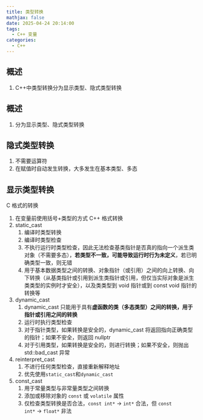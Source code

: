 ```yaml
---
title: 类型转换
mathjax: false
date: 2025-04-24 20:14:00
tags:
  - C++ 变量
categories:
  - C++
---
```


## 概述
1. C++中类型转换分为显示类型、隐式类型转换
<!-- less -->

## 概述
1. 分为显示类型、隐式类型转换

## 隐式类型转换
1. 不需要运算符
2. 在赋值时自动发生转换，大多发生在基本类型、多态
## 显示类型转换
C 格式的转换
1. 在变量前使用括号+类型的方式
C++ 格式转换
1. static_cast
    1. 编译时类型转换
    2. 编译时类型检查
    3. 不执行运行时类型检查，因此无法检查基类指针是否真的指向一个派生类对象（不需要多态），**若类型不一致，可能导致运行时行为未定义**，若已明确类型一致，则无错
    4. 用于基本数据类型之间的转换、对象指针（或引用）之间的向上转换、向下转换（从基类指针或引用到派生类指针或引用，但仅当实际对象是派生类类型的实例时才安全），以及类类型到 void 指针或到 const void 指针的转换等
2. dynamic_cast
    1. dynamic_cast 只能用于具有**虚函数的类（多态类型）之间的转换，用于指针或引用之间的转换**
    2. 运行时执行类型检查
    3. 对于指针类型，如果转换是安全的，dynamic_cast 将返回指向正确类型的指针；如果不安全，则返回 nullptr
    4. 对于引用类型，如果转换是安全的，则进行转换；如果不安全，则抛出 std::bad_cast 异常
3. reinterpret_cast
    1. 不进行任何类型检查，直接重新解释地址
    2. 优先使用`static_cast`和`dynamic_cast`
4. const_cast
    1. 用于常量类型与非常量类型之间转换
    2. 添加或移除对象的 `const` 或 `volatile` 属性
    3. 仅检查类型转换是否合法，`const int*` → `int*` 合法，但 `const int*` → `float*` 非法